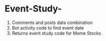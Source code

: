 # Event-Study-
1. Comments and posts data combination
2. Bot activity code to find event date
3. Returns event study code for Meme Stocks
